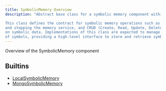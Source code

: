 ```yaml
---
title: SymbolicMemory Overview
description: "Abstract base class for a symbolic memory component within an agent.

This class defines the contract for symbolic memory operations such as starting
and stopping the memory service, and CRUD (Create, Read, Update, Delete) operations
on symbolic data. Implementations of this class are expected to manage collections
of symbols, providing a high-level interface to store and retrieve symbolic information."
---
```

Overview of the SymbolicMemory component
## Builtins
* [LocalSymbolicMemory](/docs/components/symbolicmemory/localsymbolicmemory/)
* [MongoSymbolicMemory](/docs/components/symbolicmemory/mongosymbolicmemory/)